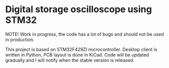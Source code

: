 # Digital storage oscilloscope using STM32
NOTE! Work in progress, the code has a lot of bugs and should not be used in production.

This project is based on STM32F429ZI microcontroller. Desktop client is written in Python, PCB layout is done in KiCad.
Code will be updated gradually and I will notify when the stable version is released.
